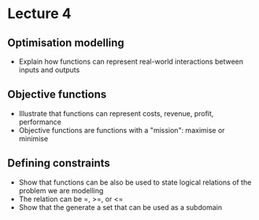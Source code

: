 # Lecture 4

## Optimisation modelling
- Explain how functions can represent real-world interactions between inputs and outputs

## Objective functions
- Illustrate that functions can represent costs, revenue, profit, performance
-  Objective functions are functions with a "mission": maximise or minimise

## Defining constraints
- Show that functions can be also be used to state logical relations of the problem we are modelling
- The relation can be =, >=, or <=
- Show that the generate a set that can be used as a subdomain